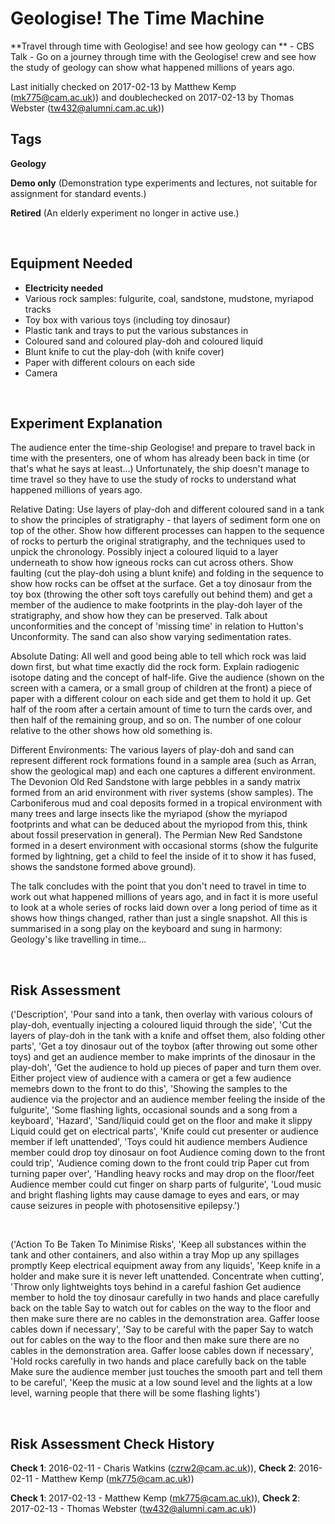# Geologise! The Time Machine

**Travel through time with Geologise! and see how geology can ** - CBS Talk - Go on a journey through time with the Geologise! crew and see how the study of geology can show what happened millions of years ago.

Last initially checked on 2017-02-13 by Matthew Kemp (mk775@cam.ac.uk)) and doublechecked on 2017-02-13 by Thomas Webster (tw432@alumni.cam.ac.uk))

## Tags
<!--- Start Tags (DO NOT REMOVE THIS COMMENT) --->

**Geology**

**Demo only** (Demonstration type experiments and lectures, not suitable for assignment for standard events.)

**Retired** (An elderly experiment no longer in active use.)
<!--- End Tags (DO NOT REMOVE THIS COMMENT) --->

<br/>

## Equipment Needed 
- **Electricity needed**
- Various rock samples: fulgurite, coal, sandstone, mudstone, myriapod tracks
- Toy box with various toys (including toy dinosaur)
- Plastic tank and trays to put the various substances in
- Coloured sand and coloured play-doh and coloured liquid
- Blunt knife to cut the play-doh (with knife cover)
- Paper with different colours on each side
- Camera

<br/>

## Experiment Explanation 

The audience enter the time-ship Geologise! and prepare to travel back in time with the presenters, one of whom has already been back in time (or that's what he says at least...) Unfortunately, the ship doesn't manage to time travel so they have to use the study of rocks to understand what happened millions of years ago.

Relative Dating:
Use layers of play-doh and different coloured sand in a tank to show the principles of stratigraphy - that layers of sediment form one on top of the other. Show how different processes can happen to the sequence of rocks to perturb the original stratigraphy, and the techniques used to unpick the chronology. Possibly inject a coloured liquid to a layer underneath to show how igneous rocks can cut across others. Show faulting (cut the play-doh using a blunt knife) and folding in the sequence to show how rocks can be offset at the surface. Get a toy dinosaur from the toy box (throwing the other soft toys carefully out behind them) and get a member of the audience to make footprints in the play-doh layer of the stratigraphy, and show how they can be preserved. Talk about unconformities and the concept of 'missing time' in relation to Hutton's Unconformity. The sand can also show varying sedimentation rates.

Absolute Dating:
All well and good being able to tell which rock was laid down first, but what time exactly did the rock form. Explain radiogenic isotope dating and the concept of half-life. Give the audience (shown on the screen with a camera, or a small group of children at the front) a piece of paper with a different colour on each side and get them to hold it up. Get half of the room after a certain amount of time to turn the cards over, and then half of the remaining group, and so on. The number of one colour relative to the other shows how old something is.

Different Environments:
The various layers of play-doh and sand can represent different rock formations found in a sample area (such as Arran, show the geological map) and each one captures a different environment. The Devonion Old Red Sandstone with large pebbles in a sandy matrix formed from an arid environment with river systems (show samples). The Carboniferous mud and coal deposits formed in a tropical environment with many trees and large insects like the myriapod (show the myriapod footprints and what can be deduced about the myriopod from this, think about fossil preservation in general). The Permian New Red Sandstone formed in a desert environment with occasional storms (show the fulgurite formed by lightning, get a child to feel the inside of it to show it has fused, shows the sandstone formed above ground).

The talk concludes with the point that you don't need to travel in time to work out what happened millions of years ago, and in fact it is more useful to look at a whole series of rocks laid down over a long period of time as it shows how things changed, rather than just a single snapshot. All this is summarised in a song play on the keyboard and sung in harmony: Geology's like travelling in time...

<br/>

## Risk Assessment

('Description', 'Pour sand into a tank, then overlay with various colours of play-doh, eventually injecting a coloured liquid through the side', 'Cut the layers of play-doh in the tank with a knife and offset them, also folding other parts', 'Get a toy dinosaur out of the toybox (after throwing out some other toys) and get an audience member to make imprints of the dinosaur in the play-doh', 'Get the audience to hold up pieces of paper and turn them over. Either project view of audience with a camera or get a few audience memebrs down to the front to do this', 'Showing the samples to the audience via the projector and an audience member feeling the inside of the fulgurite', 'Some flashing lights, occasional sounds and a song from a keyboard', 'Hazard', 'Sand/liquid could get on the floor and make it slippy  Liquid could get on electrical parts', 'Knife could cut presenter or audience member if left unattended', 'Toys could hit audience members  Audience member could drop toy dinosaur on foot  Audience coming down to the front could trip', 'Audience coming down to the front could trip  Paper cut from turning paper over', 'Handling heavy rocks and may drop on the floor/feet  Audience member could cut finger on sharp  parts of fulgurite', 'Loud music and bright flashing lights may cause damage to eyes and ears, or may cause seizures in people with photosensitive epilepsy.')

<br/>

('Action To Be Taken To Minimise Risks', 'Keep all substances within the tank and other containers, and also within a tray  Mop up any spillages promptly  Keep electrical equipment away from any liquids', 'Keep knife in a holder and make sure it is never left unattended. Concentrate when cutting', 'Throw only lightweights toys behind in a careful fashion  Get audience member to hold the toy dinosaur carefully in two hands and place carefully back on the table  Say to watch out for cables on the way to the floor and then make sure there are no cables in the demonstration area. Gaffer loose cables down if necessary', 'Say to be careful with the paper  Say to watch out for cables on the way to the floor and then make sure there are no cables in the demonstration area. Gaffer loose cables down if necessary', 'Hold rocks carefully in two hands and place carefully back on the table  Make sure the audience member just touches the smooth part and tell them to be careful', 'Keep the music at a low sound level and the lights at a low level, warning people that there will be some flashing lights')

<br/>

## Risk Assessment Check History 

**Check 1**: 2016-02-11 - Charis Watkins (czrw2@cam.ac.uk)), **Check 2**: 2016-02-11 - Matthew Kemp (mk775@cam.ac.uk))

**Check 1**: 2017-02-13 - Matthew Kemp (mk775@cam.ac.uk)), **Check 2**: 2017-02-13 - Thomas Webster (tw432@alumni.cam.ac.uk))